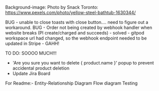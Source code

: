 Background-image:  Photo by Snack Toronto: https://www.pexels.com/photo/yellow-steel-bathtub-1630344/

BUG - unable to close toasts with close button.... need to figure out a workaround.
BUG - Order not being created by webhook handler when website breaks (PI create/charged and succeeds) - solved - gitpod workspace url had changed, so the webhook endpoint needed to be updated in Stripe - GAHH!


TO DO:
SOOOO MUCH!!!

- 'Are you sure you want to delete { product.name }' popup to prevent accidental product deletion
- Update Jira Board


For Readme:-
Entity-Relationship Diagram
Flow diagram
Testing


